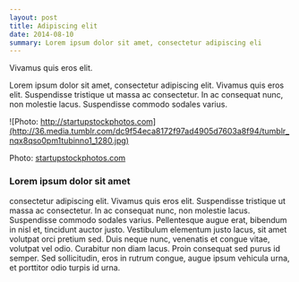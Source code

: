 ```yaml
---
layout: post
title: Adipiscing elit
date: 2014-08-10
summary: Lorem ipsum dolor sit amet, consectetur adipiscing eli
---
```


Vivamus quis eros elit.

Lorem ipsum dolor sit amet, consectetur adipiscing elit. Vivamus quis eros elit. Suspendisse tristique ut massa ac consectetur. In ac consequat nunc, non molestie lacus. Suspendisse commodo sodales varius. 

![Photo: http://startupstockphotos.com](http://36.media.tumblr.com/dc9f54eca8172f97ad4905d7603a8f94/tumblr_nqx8qso0pm1tubinno1_1280.jpg)

Photo: [startupstockphotos.com](http://startupstockphotos.com)

### Lorem ipsum dolor sit amet

consectetur adipiscing elit. Vivamus quis eros elit. Suspendisse tristique ut massa ac consectetur. In ac consequat nunc, non molestie lacus. Suspendisse commodo sodales varius. Pellentesque augue erat, bibendum in nisl et, tincidunt auctor justo. Vestibulum elementum justo lacus, sit amet volutpat orci pretium sed. Duis neque nunc, venenatis et congue vitae, volutpat vel odio. Curabitur non diam lacus. Proin consequat sed purus id semper. Sed sollicitudin, eros in rutrum congue, augue ipsum vehicula urna, et porttitor odio turpis id urna.